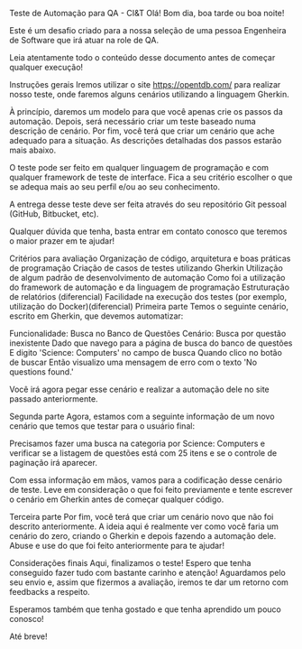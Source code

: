 Teste de Automação para QA - CI&T
Olá! Bom dia, boa tarde ou boa noite!

Este é um desafio criado para a nossa seleção de uma pessoa Engenheira de Software que irá atuar na role de QA.

Leia atentamente todo o conteúdo desse documento antes de começar qualquer execução!

Instruções gerais
Iremos utilizar o site https://opentdb.com/ para realizar nosso teste, onde faremos alguns cenários utilizando a linguagem Gherkin.

À princípio, daremos um modelo para que você apenas crie os passos da automação. Depois, será necessário criar um teste baseado numa descrição de cenário. Por fim, você terá que criar um cenário que ache adequado para a situação. As descrições detalhadas dos passos estarão mais abaixo.

O teste pode ser feito em qualquer linguagem de programação e com qualquer framework de teste de interface. Fica a seu critério escolher o que se adequa mais ao seu perfil e/ou ao seu conhecimento.

A entrega desse teste deve ser feita através do seu repositório Git pessoal (GitHub, Bitbucket, etc).

Qualquer dúvida que tenha, basta entrar em contato conosco que teremos o maior prazer em te ajudar!

Critérios para avaliação
Organização de código, arquitetura e boas práticas de programação
Criação de casos de testes utilizando Gherkin
Utilização de algum padrão de desenvolvimento de automação
Como foi a utilização do framework de automação e da linguagem de programação
Estruturação de relatórios (diferencial)
Facilidade na execução dos testes (por exemplo, utilização do Docker)(diferencial)
Primeira parte
Temos o seguinte cenário, escrito em Gherkin, que devemos automatizar:

Funcionalidade: Busca no Banco de Questões
Cenário: Busca por questão inexistente
Dado que navego para a página de busca do banco de questões
E digito 'Science: Computers' no campo de busca
Quando clico no botão de buscar
Então visualizo uma mensagem de erro com o texto 'No questions found.'

Você irá agora pegar esse cenário e realizar a automação dele no site passado anteriormente.

Segunda parte
Agora, estamos com a seguinte informação de um novo cenário que temos que testar para o usuário final:

Precisamos fazer uma busca na categoria por Science: Computers e verificar se a listagem de questões está com 25 itens e se o controle de paginação irá aparecer.

Com essa informação em mãos, vamos para a codificação desse cenário de teste. Leve em consideração o que foi feito previamente e tente escrever o cenário em Gherkin antes de começar qualquer código.

Terceira parte
Por fim, você terá que criar um cenário novo que não foi descrito anteriormente. A ideia aqui é realmente ver como você faria um cenário do zero, criando o Gherkin e depois fazendo a automação dele. Abuse e use do que foi feito anteriormente para te ajudar!

Considerações finais
Aqui, finalizamos o teste! Espero que tenha conseguido fazer tudo com bastante carinho e atenção! Aguardamos pelo seu envio e, assim que fizermos a avaliação, iremos te dar um retorno com feedbacks a respeito.

Esperamos também que tenha gostado e que tenha aprendido um pouco conosco!

Até breve!
